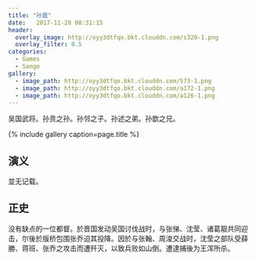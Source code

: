 ```yaml
---
title: "孙震"
date:   2017-11-28 08:31:15
header:
  overlay_image: http://oyy3dtfqo.bkt.clouddn.com/s320-1.png
  overlay_filter: 0.5
categories:
  - Games
  - Sango
gallery:
  - image_path: http://oyy3dtfqo.bkt.clouddn.com/573-1.png
  - image_path: http://oyy3dtfqo.bkt.clouddn.com/a172-1.png
  - image_path: http://oyy3dtfqo.bkt.clouddn.com/a126-1.png
---
```


吴国武将。孙贲之孙。孙邻之子。孙述之弟。孙歆之兄。

{% include gallery caption=page.title %}

## 演义

並无记载。

## 正史

没有缺点的一位都督。於晋国发动吴国讨伐战时，与张悌、沈莹、诸葛靓共同迎击，尔後於版桥包围张乔迫其投降。因於与张翰、周浚交战时，沈莹之部队受薛勝、蒋班、张乔之攻击而遭歼灭，以致兵败如山倒。遭逮捕後为王浑所杀。